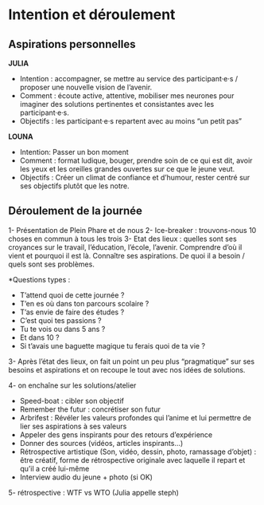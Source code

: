 # Intention et déroulement

## Aspirations personnelles

**JULIA**   
- Intention : accompagner, se mettre au service des participant·e·s / proposer une nouvelle vision de l’avenir.
- Comment : écoute active, attentive, mobiliser mes neurones pour imaginer des solutions pertinentes et consistantes avec les participant·e·s.
- Objectifs : les participant·e·s repartent avec au moins “un petit pas” 

**LOUNA**    
- Intention: Passer un bon moment 
- Comment : format ludique, bouger, prendre soin de ce qui est dit, avoir les yeux et les oreilles grandes ouvertes sur ce que le jeune veut.
- Objectifs : Créer un climat de confiance et d’humour, rester centré sur ses objectifs plutôt que les notre.

## Déroulement de la journée
1- Présentation de Plein Phare et de nous
2- Ice-breaker : trouvons-nous 10 choses en commun à tous les trois
3- Etat des lieux : quelles sont ses croyances sur le travail, l’éducation, l’école, l’avenir. Comprendre d’où il vient et pourquoi il est là. Connaître ses aspirations. De quoi il a besoin / quels sont ses problèmes.  

*Questions types  :
- T’attend quoi de cette journée ?
- T’en es où dans ton parcours scolaire ?
- T’as envie de faire des études ?
- C’est quoi tes passions ?
- Tu te vois ou dans 5 ans ?
- Et dans 10 ?
- Si t’avais une baguette magique tu ferais quoi de ta vie ?

3- Après l’état des lieux, on fait un point un peu plus “pragmatique” sur ses besoins et aspirations et on recoupe le tout avec nos idées de solutions.

4- on enchaîne sur les solutions/atelier
- Speed-boat : cibler son objectif
- Remember the futur : concrétiser son futur
- Arbrifest : Révéler les valeurs profondes qui l’anime et lui permettre de lier ses aspirations à ses valeurs
- Appeler des gens inspirants pour des retours d’expérience
- Donner des sources (vidéos, articles inspirants…)
- Rétrospective artistique (Son, vidéo, dessin, photo, ramassage d’objet) : être créatif, forme de rétrospective originale avec laquelle il repart et qu’il a créé lui-même
- Interview audio du jeune + photo (si OK)

5- rétrospective : WTF vs WTO (Julia appelle steph)




